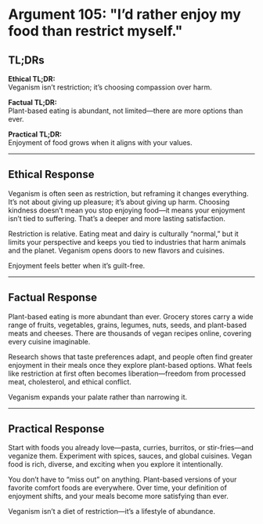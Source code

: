 <!-- type: Taste & Sensory Bias -->

# Argument 105: "I’d rather enjoy my food than restrict myself."

## TL;DRs

**Ethical TL;DR:**  
Veganism isn’t restriction; it’s choosing compassion over harm.

**Factual TL;DR:**  
Plant-based eating is abundant, not limited—there are more options than ever.

**Practical TL;DR:**  
Enjoyment of food grows when it aligns with your values.

---

## Ethical Response

Veganism is often seen as restriction, but reframing it changes everything. It’s not about giving up pleasure; it’s about giving up harm. Choosing kindness doesn’t mean you stop enjoying food—it means your enjoyment isn’t tied to suffering. That’s a deeper and more lasting satisfaction.

Restriction is relative. Eating meat and dairy is culturally “normal,” but it limits your perspective and keeps you tied to industries that harm animals and the planet. Veganism opens doors to new flavors and cuisines.

Enjoyment feels better when it’s guilt-free.

---

## Factual Response

Plant-based eating is more abundant than ever. Grocery stores carry a wide range of fruits, vegetables, grains, legumes, nuts, seeds, and plant-based meats and cheeses. There are thousands of vegan recipes online, covering every cuisine imaginable.

Research shows that taste preferences adapt, and people often find greater enjoyment in their meals once they explore plant-based options. What feels like restriction at first often becomes liberation—freedom from processed meat, cholesterol, and ethical conflict.

Veganism expands your palate rather than narrowing it.

---

## Practical Response

Start with foods you already love—pasta, curries, burritos, or stir-fries—and veganize them. Experiment with spices, sauces, and global cuisines. Vegan food is rich, diverse, and exciting when you explore it intentionally.

You don’t have to “miss out” on anything. Plant-based versions of your favorite comfort foods are everywhere. Over time, your definition of enjoyment shifts, and your meals become more satisfying than ever.

Veganism isn’t a diet of restriction—it’s a lifestyle of abundance.
